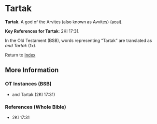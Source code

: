 # Tartak
**Tartak**. 
A god of the Arvites (also known as Avvites) (acai). 


**Key References for Tartak**: 
2KI 17:31. 


In the Old Testament (BSB), words representing “Tartak” are translated as 
*and Tartak* (1x). 




Return to [Index](00-Index.md)

## More Information

### OT Instances (BSB)

* and Tartak (2KI 17:31)



### References (Whole Bible)

* 2KI 17:31



